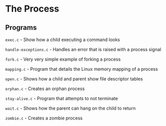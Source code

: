 # The Process

## Programs

`exec.c` - Show how a child executing a command looks

`handle-exceptions.c` - Handles an error that is raised with a process signal

`fork.c` - Very very simple example of forking a process

`mapping.c` - Program that details the Linux memory mapping of a process

`open.c` - Shows how a child and parent show file descriptor tables

`orphan.c` - Creates an orphan process

`stay-alive.c` - Program that attempts to not terminate

`wait.c` - Shows how the parent can hang on the child to return

`zombie.c` - Creates a zombie process 